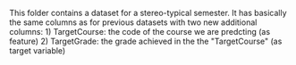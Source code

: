 This folder contains a dataset for a stereo-typical semester.
It has basically the same columns as for previous datasets with two new additional columns:
	1) TargetCourse: the code of the course we are predcting (as feature)
	2) TargetGrade: the grade achieved in the the "TargetCourse" (as target variable)